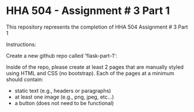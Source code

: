 # HHA 504 - Assignment # 3 Part 1

This repository represents the completion of HHA 504 Assignment # 3 Part 1

Instructions:

Create a new github repo called 'flask-part-1': 

Inside of the repo, please create at least 2 pages that are manually styled using HTML and CSS (no bootstrap). Each of the pages at a minimum should contain: 
- static text (e.g., headers or paragraphs) 
- at least one image (e.g., png, jpeg, etc...) 
- a button (does not need to be functional)

